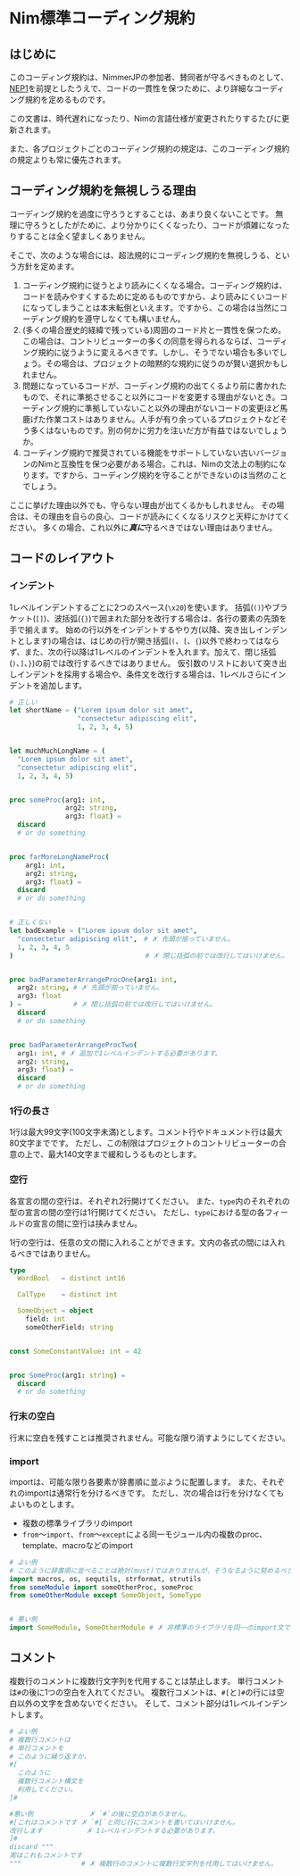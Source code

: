 # Nim標準コーディング規約

## はじめに
このコーディング規約は、NimmerJPの参加者、賛同者が守るべきものとして、[NEP1](https://nim-.org/docs/nep1.html)を前提としたうえで、コードの一貫性を保つために、より詳細なコーディング規約を定めるものです。

この文書は、時代遅れになったり、Nimの言語仕様が変更されたりするたびに更新されます。

また、各プロジェクトごとのコーディング規約の規定は、このコーディング規約の規定よりも常に優先されます。

## コーディング規約を無視しうる理由
コーディング規約を過度に守ろうとすることは、あまり良くないことです。
無理に守ろうとしたがために、より分かりにくくなったり、コードが煩雑になったりすることは全く望ましくありません。

そこで、次のような場合には、超法規的にコーディング規約を無視しうる、という方針を定めます。

1. コーディング規約に従うとより読みにくくなる場合。コーディング規約は、コードを読みやすくするために定めるものですから、より読みにくいコードになってしまうことは本末転倒といえます。ですから、この場合は当然にコーディング規約を遵守しなくても構いません。
2. (多くの場合歴史的経緯で残っている)周囲のコード片と一貫性を保つため。この場合は、コントリビューターの多くの同意を得られるならば、コーディング規約に従うように変えるべきです。しかし、そうでない場合も多いでしょう。その場合は、プロジェクトの暗黙的な規約に従うのが賢い選択かもしれません。
3. 問題になっているコードが、コーディング規約の出てくるより前に書かれたもので、それに準拠させること以外にコードを変更する理由がないとき。コーディング規約に準拠していないこと以外の理由がないコードの変更ほど馬鹿げた作業コストはありません。人手が有り余っているプロジェクトなどそう多くはないものです。別の何かに労力を注いだ方が有益ではないでしょうか。
4. コーディング規約で推奨されている機能をサポートしていない古いバージョンのNimと互換性を保つ必要がある場合。これは、Nimの文法上の制約になります。ですから、コーディング規約を守ることができないのは当然のことでしょう。

ここに挙げた理由以外でも、守らない理由が出てくるかもしれません。
その場合は、その理由を自らの良心、コードが読みにくくなるリスクと天秤にかけてください。
多くの場合、これ以外に***真に***守るべきではない理由はありません。

## コードのレイアウト

### インデント
1レベルインデントするごとに2つのスペース(`\x20`)を使います。
括弧(`()`)やブラケット(`[]`)、波括弧(`{}`)で囲まれた部分を改行する場合は、各行の要素の先頭を手で揃えます。
始めの行以外をインデントするやり方(以降、突き出しインデントとします)の場合は、はじめの行が開き括弧(`(`、`[`、`{`)以外で終わってはならず、また、次の行以降は1レベルのインデントを入れます。加えて、閉じ括弧(`)`、`]`、`}`)の前では改行するべきではありません。
仮引数のリストにおいて突き出しインデントを採用する場合や、条件文を改行する場合は、1レベルさらにインデントを追加します。

```nim
# 正しい
let shortName = ("Lorem ipsum dolor sit amet",
                 "consectetur adipiscing elit",
                 1, 2, 3, 4, 5)


let muchMuchLongName = (
  "Lorem ipsum dolor sit amet",
  "consectetur adipiscing elit",
  1, 2, 3, 4, 5)


proc someProc(arg1: int,
              arg2: string,
              arg3: float) =
  discard
  # or do something


proc farMoreLongNameProc(
    arg1: int,
    arg2: string,
    arg3: float) =
  discard
  # or do something


# 正しくない
let badExample = ("Lorem ipsum dolor sit amet",
  "consectetur adipiscing elit",　# ✗ 先頭が揃っていません。
  1, 2, 3, 4, 5
)                                 # ✗ 閉じ括弧の前では改行してはいけません。


proc badParameterArrangeProcOne(arg1: int,
  arg2: string, # ✗ 先頭が揃っていません。
  arg3: float
) =             # ✗ 閉じ括弧の前では改行してはいけません。
  discard
  # or do something


proc badParameterArrangeProcTwo(
  arg1: int, # ✗ 追加で1レベルインデントする必要があります。
  arg2: string,
  arg3: float) =
  discard
  # or do something
```

### 1行の長さ
1行は最大99文字(100文字未満)とします。コメント行やドキュメント行は最大80文字までです。
ただし、この制限はプロジェクトのコントリビューターの合意の上で、最大140文字まで緩和しうるものとします。

### 空行
各宣言の間の空行は、それぞれ2行開けてください。
また、`type`内のそれぞれの型の宣言の間の空行は1行開けてください。
ただし、`type`における型の各フィールドの宣言の間に空行は挟みません。

1行の空行は、任意の文の間に入れることができます。文内の各式の間には入れるべきではありません。

```nim
type
  WordBool   = distinct int16

  CalType    = distinct int

  SomeObject = object
    field: int
    someOtherField: string


const SomeConstantValue: int = 42


proc SomeProc(arg1: string) =
  discard
  # or do something
```

### 行末の空白
行末に空白を残すことは推奨されません。可能な限り消すようにしてください。

### import
importは、可能な限り各要素が辞書順に並ぶように配置します。
また、それぞれのimportは通常行を分けるべきです。
ただし、次の場合は行を分けなくてもよいものとします。

* 複数の標準ライブラリのimport
* `from`～`import`、`from`～`except`による同一モジュール内の複数のproc、template、macroなどのimport

```nim
# よい例
# このように辞書順に並べることは絶対(must)ではありませんが、そうなるように努めるべきです。
import macros, os, sequtils, strformat, strutils
from someModule import someOtherProc, someProc
from someOtherModule except SomeObject, SomeType


# 悪い例
import SomeModule, SomeOtherModule # ✗ 非標準のライブラリを同一のimport文でimportしてはいけません。
```

## コメント
複数行のコメントに複数行文字列を代用することは禁止します。
単行コメントは`#`の後に1つの空白を入れてください。
複数行コメントは、`#[`と`]#`の行には空白以外の文字を含めないでください。
そして、コメント部分は1レベルインデントします。

```nim
# よい例
# 複数行コメントは
# 単行コメントを
# このように繰り返すか、
#[
  このように
  複数行コメント構文を
  利用してください。
]#

#悪い例              ✗ `#`の後に空白がありません。
#[これはコメントです ✗ `#[`と同じ行にコメントを書いてはいけません。
改行します           ✗ 1レベルインデントする必要があります。
]#
discard """
実はこれもコメントです
"""               # ✗ 複数行のコメントに複数行文字列を代用してはいけません。
```

